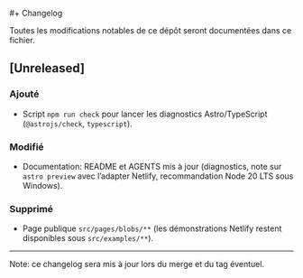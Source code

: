 #+ Changelog

Toutes les modifications notables de ce dépôt seront documentées dans ce fichier.

## [Unreleased]

### Ajouté
- Script `npm run check` pour lancer les diagnostics Astro/TypeScript (`@astrojs/check`, `typescript`).

### Modifié
- Documentation: README et AGENTS mis à jour (diagnostics, note sur `astro preview` avec l’adapter Netlify, recommandation Node 20 LTS sous Windows).

### Supprimé
- Page publique `src/pages/blobs/**` (les démonstrations Netlify restent disponibles sous `src/examples/**`).

---

Note: ce changelog sera mis à jour lors du merge et du tag éventuel.

